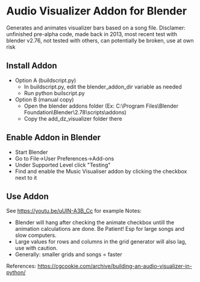 # Audio Visualizer Addon for Blender
Generates and animates visualizer bars based on a song file.
Disclamer: unfinished pre-alpha code, made back in 2013, most recent test with blender v2.76, not tested with others, can potentially be broken, use at own risk

## Install Addon
* Option A (buildscript.py)
    * In buildscript.py, edit the blender_addon_dir variable as needed
    * Run python builscript.py
* Option B (manual copy)
    * Open the blender addons folder (Ex: C:\Program Files\Blender Foundation\Blender\2.78\scripts\addons)
    * Copy the add_dz_visualizer folder there

## Enable Addon in Blender
* Start Blender
* Go to File->User Preferences->Add-ons
* Under Supported Level click "Testing"
* Find and enable the Music Visualiser addon by clicking the checkbox next to it

## Use Addon
See https://youtu.be/uUlN-A3B_Cc for example
Notes:
* Blender will hang after checking the animate checkbox untill the animation calculations are done. Be Patient! Esp for large songs and slow computers.
* Large values for rows and columns in the grid generator will also lag, use with caution.
* Generally: smaller grids and songs = faster

References:
https://cgcookie.com/archive/building-an-audio-visualizer-in-python/
